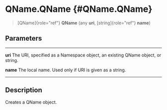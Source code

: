 QName.QName {#QName.QName}
===========

> [QName]{role="ref"} **QName** (any **uri**, [string]{role="ref"}
> **name**)

Parameters
----------

  ---------- --------------------------------------------------------------
  **uri**    The URI, specified as a Namespace object, an existing QName
             object, or string.

  **name**   The local name. Used only if URI is given as a string.
  ---------- --------------------------------------------------------------

Description
-----------

Creates a QName object.
